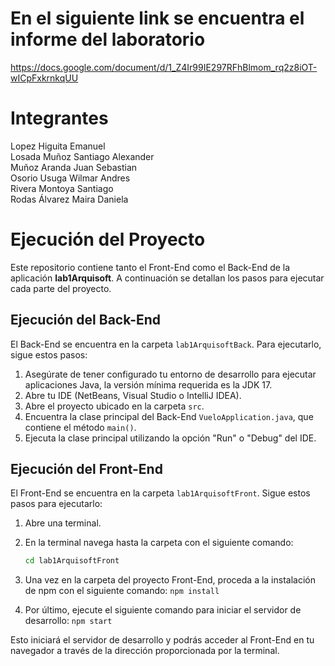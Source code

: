 # En el siguiente link se encuentra el informe del laboratorio 
https://docs.google.com/document/d/1_Z4Ir99IE297RFhBlmom_rq2z8iOT-wICpFxkrnkqUU

# Integrantes
Lopez Higuita Emanuel <br>
Losada Muñoz Santiago Alexander <br>
Muñoz Aranda Juan Sebastian <br>
Osorio Usuga Wilmar Andres <br>
Rivera Montoya Santiago <br>
Rodas Álvarez Maira Daniela <br>


# Ejecución del Proyecto

Este repositorio contiene tanto el Front-End como el Back-End de la aplicación **lab1Arquisoft**. A continuación se detallan los pasos para ejecutar cada parte del proyecto.

## Ejecución del Back-End

El Back-End se encuentra en la carpeta `lab1ArquisoftBack`. Para ejecutarlo, sigue estos pasos:

1. Asegúrate de tener configurado tu entorno de desarrollo para ejecutar aplicaciones Java, la versión mínima requerida es la JDK 17.
2. Abre tu IDE (NetBeans, Visual Studio o IntelliJ IDEA).
3. Abre el proyecto ubicado en la carpeta `src`.
4. Encuentra la clase principal del Back-End `VueloApplication.java`, que contiene el método `main()`.
5. Ejecuta la clase principal utilizando la opción "Run" o "Debug" del IDE.

## Ejecución del Front-End

El Front-End se encuentra en la carpeta `lab1ArquisoftFront`. Sigue estos pasos para ejecutarlo:

1. Abre una terminal.
2. En la terminal navega hasta la carpeta con el siguiente comando:

   ```bash
   cd lab1ArquisoftFront

3. Una vez en la carpeta del proyecto Front-End, proceda a la instalación de npm con el siguiente comando:
  `npm install`
4. Por último, ejecute el siguiente comando para iniciar el servidor de desarrollo:
  `npm start`
  
Esto iniciará el servidor de desarrollo y podrás acceder al Front-End en tu navegador a través de la dirección proporcionada por la terminal.
